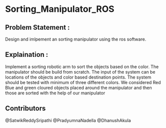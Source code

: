 # Sorting_Manipulator_ROS

## Problem Statement :
Design and imlpement an sorting manipulator using the ros software.

## Explaination : 
Implement  a  sorting  robotic  arm  to  sort  the  objects  based  on  the  color.  The manipulator  should  be  build  from  scratch.  The  input  of  the  system  can  be  locations  of  the objects  and  color  based  destination  points.  The  system  should  be  tested  with  minimum  of three  different  colors.  We considered Red Blue and green cloured objects placed around the manipulator and then those are sorted with the help of our manipulator

## Contributors
@SatwikReddySripathi
@PradyumnaNadella
@DhanushAkula
